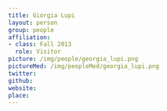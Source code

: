 ```yaml
---
title: Giorgia Lupi
layout: person
group: people
affiliation:
- class: Fall 2013
  role: Visitor
picture: /img/people/georgia_lupi.png
pictureMed: /img/peopleMed/georgia_lupi.png
twitter:
github:
website:
place:
---
```


